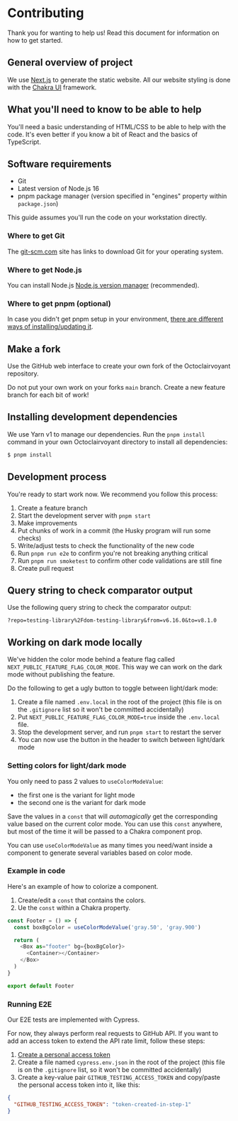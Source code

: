 # Contributing

Thank you for wanting to help us!
Read this document for information on how to get started.

## General overview of project

We use [Next.js](https://nextjs.org/) to generate the static website.
All our website styling is done with the [Chakra UI](https://chakra-ui.com/) framework.

## What you'll need to know to be able to help

You'll need a basic understanding of HTML/CSS to be able to help with the code.
It's even better if you know a bit of React and the basics of TypeScript.

## Software requirements

- Git
- Latest version of Node.js 16
- pnpm package manager (version specified in "engines" property within `package.json`)

This guide assumes you'll run the code on your workstation directly.

### Where to get Git

The [git-scm.com](https://git-scm.com/) site has links to download Git for your operating system.

### Where to get Node.js

You can install Node.js [Node.js version manager](https://docs.npmjs.com/cli/v7/configuring-npm/install#using-a-node-version-manager-to-install-nodejs-and-npm) (recommended).

### Where to get pnpm (optional)

In case you didn't get pnpm setup in your environment, [there are different ways of installing/updating it](https://pnpm.io/installation).

## Make a fork

Use the GitHub web interface to create your own fork of the Octoclairvoyant repository.

Do not put your own work on your forks `main` branch.
Create a new feature branch for each bit of work!

## Installing development dependencies

We use Yarn v1 to manage our dependencies.
Run the `pnpm install` command in your own Octoclairvoyant directory to install all dependencies:

```bash
$ pnpm install
```

## Development process

You're ready to start work now.
We recommend you follow this process:

1. Create a feature branch
1. Start the development server with `pnpm start`
1. Make improvements
1. Put chunks of work in a commit (the Husky program will run some checks)
1. Write/adjust tests to check the functionality of the new code
1. Run `pnpm run e2e` to confirm you're not breaking anything critical
1. Run `pnpm run smoketest` to confirm other code validations are still fine
1. Create pull request

## Query string to check comparator output

Use the following query string to check the comparator output:

```
?repo=testing-library%2Fdom-testing-library&from=v6.16.0&to=v8.1.0
```

## Working on dark mode locally

We've hidden the color mode behind a feature flag called `NEXT_PUBLIC_FEATURE_FLAG_COLOR_MODE`.
This way we can work on the dark mode without publishing the feature.

Do the following to get a ugly button to toggle between light/dark mode:

1. Create a file named `.env.local` in the root of the project (this file is on the `.gitignore` list so it won't be committed accidentally)
1. Put `NEXT_PUBLIC_FEATURE_FLAG_COLOR_MODE=true` inside the `.env.local` file.
1. Stop the development server, and run `pnpm start` to restart the server
1. You can now use the button in the header to switch between light/dark mode

### Setting colors for light/dark mode

You only need to pass 2 values to `useColorModeValue`:

- the first one is the variant for light mode
- the second one is the variant for dark mode

Save the values in a `const` that will _automagically_ get the corresponding value based on the current color mode.
You can use this `const` anywhere, but most of the time it will be passed to a Chakra component prop.

You can use `useColorModeValue` as many times you need/want inside a component to generate several variables based on color mode.

### Example in code

Here's an example of how to colorize a component.

1. Create/edit a `const` that contains the colors.
1. Ue the `const` within a Chakra property.

```typescript
const Footer = () => {
  const boxBgColor = useColorModeValue('gray.50', 'gray.900')

  return (
    <Box as="footer" bg={boxBgColor}>
      <Container></Container>
    </Box>
  )
}

export default Footer
```

### Running E2E

Our E2E tests are implemented with Cypress.

For now, they always perform real requests to GitHub API.
If you want to add an access token to extend the API rate limit, follow these steps:

1. [Create a personal access token](https://docs.github.com/en/github/authenticating-to-github/keeping-your-account-and-data-secure/creating-a-personal-access-token)
2. Create a file named `cypress.env.json` in the root of the project (this file is on the `.gitignore` list, so it won't be committed accidentally)
3. Create a key-value pair `GITHUB_TESTING_ACCESS_TOKEN` and copy/paste the personal access token into it, like this:

```json
{
  "GITHUB_TESTING_ACCESS_TOKEN": "token-created-in-step-1"
}
```
